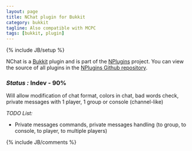 ```yaml
---
layout: page
title: NChat plugin for Bukkit
category: bukkit
tagline: Also compatible with MCPC
tags: [bukkit, plugin]
---
```

{% include JB/setup %}

NChat is a [Bukkit][] plugin and is part of the [NPlugins][] project.
You can view the source of all plugins in the [NPlugins Github repository][].

### *Status :* Indev - 90%

Will allow modification of chat format, colors in chat, bad words check, private messages with 1 player, 1 group or console (channel-like)

_TODO List:_
* Private messages commands, private messages handling (to group, to console, to player, to multiple players)

{% include JB/comments %}

<!--- Under this lines are links defined --->
[Bukkit]: http://bukkit.org "Bukkit Forums"

[NPlugins]: /bukkit/NPlugins "NPlugins project page"
[NPlugins Github repository]: https://github.com/Ribesg/NPlugins "NPlugins Github repository"